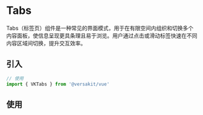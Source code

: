 # Tabs

Tabs（标签页）组件是一种常见的界面模式，用于在有限空间内组织和切换多个内容面板，使信息呈现更具条理且易于浏览。用户通过点击或滑动标签快速在不同内容区域间切换，提升交互效率。

## 引入

```typescript
// 使用
import { VKTabs } from '@versakit/vue'
```

## 使用

<demo vue="./example/index.vue" />
